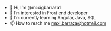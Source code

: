 - 👋 Hi, I’m @maxigbarraza1
- 👀 I’m interested in Front end developer
- 🌱 I’m currently learning Angular, Java, SQL
- 📫 How to reach me maxi.barraza@hotmail.com


